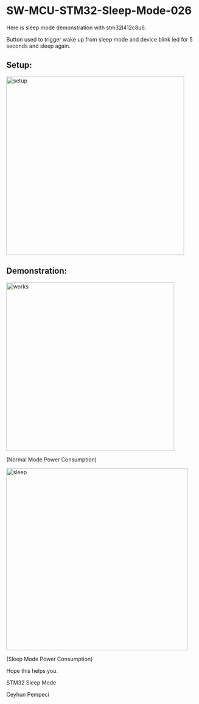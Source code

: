 # SW-MCU-STM32-Sleep-Mode-026

Here is sleep mode demonstration with stm32l412c8u6.

Button used to trigger wake up from sleep mode and device blink led for 5 seconds and sleep again.

## Setup:

<img width="467" alt="setup" src="https://github.com/user-attachments/assets/e4b76f8f-3bb3-4ca9-bc4a-13392c863468" />

## Demonstration:

<img width="441" alt="works" src="https://github.com/user-attachments/assets/19806683-2cf6-4359-9209-19021024f939" />

(Normal Mode Power Consumption)

<img width="477" alt="sleep" src="https://github.com/user-attachments/assets/e397ba79-718f-4110-acb4-78a777bd7416" />

(Sleep Mode Power Consumption)

Hope this helps you.

STM32 Sleep Mode

Ceyhun Pempeci
